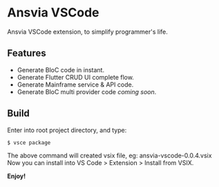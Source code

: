 # Ansvia VSCode

Ansvia VSCode extension, to simplify programmer's life.

## Features

* Generate BloC code in instant.
* Generate Flutter CRUD UI complete flow.
* Generate Mainframe service & API code.
* Generate BloC multi provider code _coming soon_.

## Build

Enter into root project directory, and type:

    $ vsce package

The above command will created vsix file, eg: ansvia-vscode-0.0.4.vsix
Now you can install into VS Code > Extension > Install from VSIX.

**Enjoy!**

